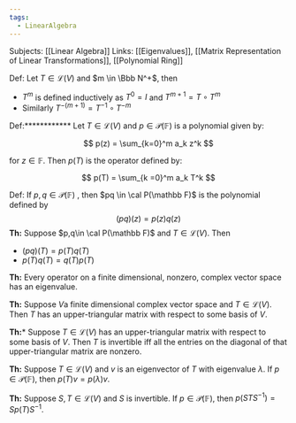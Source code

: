 ```yaml
---
tags:
  - LinearAlgebra
---
```

Subjects: [[Linear Algebra]]
Links: [[Eigenvalues]], [[Matrix Representation of Linear Transformations]], [[Polynomial Ring]]

Def: Let $T\in \mathcal L(V)$ and $m \in \Bbb N^+$, then

- $T^m$ is defined inductively as $T^0 = I$ and $T^{m+1}=T\circ T^m$
- Similarly $T^{-(m+1)}= T^{-1} \circ T^{-m}$

Def:************ Let $T\in \mathcal L(V)$ and $p \in \mathcal P(\mathbb F)$ is a polynomial given by:

$$ p(z) = \sum_{k=0}^m a_k z^k $$

for $z\in \mathbb F$. Then $p(T)$ is the operator defined by:

$$ p(T) = \sum_{k =0}^m a_k T^k $$

Def: If $p,q\in\mathcal P(\mathbb F)$ , then $pq \in \cal P(\mathbb F)$ is the polynomial defined by
$$ (pq)(z) = p(z)q(z) $$
********Th:******** Suppose $p,q\in \cal P(\mathbb F)$ and $T\in \mathcal L(V)$. Then
- $(pq)(T) = p(T) q(T)$
- $p(T) q(T) = q(T) p(T)$

**Th:** Every operator on a finite dimensional, nonzero, complex vector space has an eigenvalue.

********Th:******** Suppose $V$a finite dimensional complex vector space and $T\in \mathcal L(V)$. Then $T$ has an upper-triangular matrix with respect to some basis of $V$.

**Th:*** Suppose $T \in \mathcal L(V)$ has an upper-triangular matrix with respect to some basis of $V$. Then $T$ is invertible iff all the entries on the diagonal of that upper-triangular matrix are nonzero.

********Th:******** Suppose $T \in \mathcal L(V)$ and $v$ is an eigenvector of $T$ with eigenvalue $\lambda$. If ${p\in \mathcal P(\mathbb F)}$, then $p(T)v = p(\lambda)v$.

********Th:******** Suppose $S, T \in \mathcal L(V)$ and $S$ is invertible. If ${p\in \mathcal P(\mathbb F)}$, then ${p(STS^{-1}) = Sp(T)S^{-1}}$.